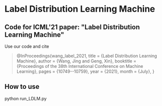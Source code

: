 # Label Distribution Learning Machine

## Code for ICML'21 paper: "Label Distribution Learning Machine"

Use our code and cite

>@InProceedings{wang_label_2021,
  title = 	 {Label Distribution Learning Machine},
  author =       {Wang, Jing and Geng, Xin},
  booktitle = 	 {Proceedings of the 38th International Conference on Machine Learning},
  pages = 	 {10749--10759},
  year = 	 {2021},
  month = 	 {July},
>}


## How to use
python run_LDLM.py
